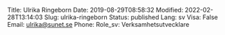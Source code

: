Title: Ulrika Ringeborn
Date: 2019-08-29T08:58:32
Modified: 2022-02-28T13:14:03
Slug: ulrika-ringeborn
Status: published
Lang: sv
Visa: False
Email: ulrika@sunet.se
Phone: 
Role_sv: Verksamhetsutvecklare
